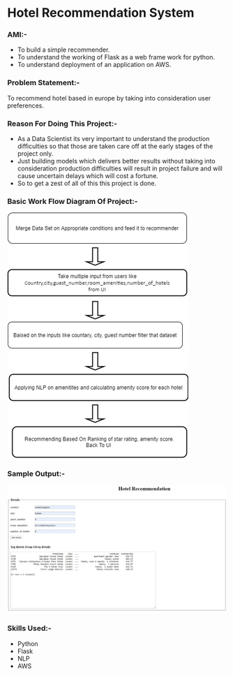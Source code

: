 #                                                 Hotel Recommendation System 

### AMI:-
* To build a simple recommender.
* To understand the working of Flask as a web frame work for python.
* To understand deployment of an application on AWS.

### Problem Statement:-
To recommend hotel based in europe by taking into consideration user preferences.

### Reason For Doing This Project:-
* As a Data Scientist its very important to understand the production difficulties so that those are taken care off at the early stages of the project only. 
* Just building models which delivers better results without taking into consideration production difficulties will result in project failure and will cause uncertain delays which will cost a fortune.
* So to get a zest of all of this this project is done.

### Basic Work Flow Diagram Of Project:-

![](images/hotel_recommendation_workflow.jpg)

### Sample Output:- 

![](images/ui.jpg)

### Skills Used:- 
* Python
* Flask 
* NLP
* AWS
